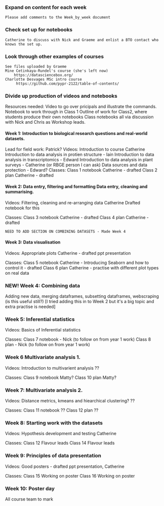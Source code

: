 ### Expand on content for each week
    Please add comments to the Week_by_week document

### Check set up for notebooks 
    Catherine to discuss with Nick and Graeme and enlist a BTO contact who knows the set up.

### Look through other examples of courses
    See files uploaded by Graeme
    Mine Cetinkaya-Rundel's course (she's left now)
        https://datasciencebox.org/
    Charlotte Desvages MSc intro course
         https://github.com/pypr-2122/table-of-contents/

### Divide up production of videos and notebooks
Resources needed:
    Video to go over pricipals and illustrate the commands.
    Notebook to work through in Class 1
    Outline of work for Class2, where students produce their own notebooks
    Class notebooks all via discussion with Nick and Chris as Workshop leads.

#### Week 1: Introduction to biological research questions and real-world datasets.  
Lead for field work:  Patrick?
Videos: 
    Introduction to course Catherine
    Introduction to data analysis in protien structure - Iain
    Introduction to data analysis in transcriptomics - Edward
    Introduction to data analysis in plant surveys - Catherine (or RBGE person I can ask)
    Data sources and data protection - Edward?
Classes:
    Class 1 notebook Catherine - drafted
    Class 2 plan Catherine - drafted

#### Week 2: Data entry, filtering and formatting Data entry, cleaning and summarising.  
Videos: 
    Filtering, cleaning and re-arranging data Catherine Drafted notebook for this

Classes:
    Class 3 notebook Catherine - drafted
    Class 4 plan Catherine - drafted

    NEED TO ADD SECTION ON COMBINING DATASETS - Made Week 4
    
#### Week 3: Data visualisation  
Videos: 
    Appropriate plots Catherine - drafted ppt presentation

Classes:
    Class 5 notebook Catherine - Introducing Seaborn and how to control it - drafted
    Class 6 plan Catherine - practise with different plot types on real data


### NEW! Week 4: Combining data 
Adding new data, merging dataframes, subsetting dataframes, webscraping (is this useful still?)
[I tried adding this in to  Week 2 but it's a big topic and extra practise is needed]


### Week 5: Inferential statistics   
Videos: 
    Basics of Inferential statistics

Classes:
    Class 7 notebook - Nick (to follow on from year 1 work)
    Class 8 plan - Nick (to follow on from year 1 work)

### Week 6 Multivariate analysis 1.  
Videos: 
    Introduction to multivarient analysis ??

Classes:
    Class 9 notebook Matty?
    Class 10 plan Matty?

### Week 7: Multivariate analysis 2.  
Videos: 
     Distance metrics, kmeans and hiearchical clustering? ??

Classes:
    Class 11 notebook ??
    Class 12 plan ??

### Week 8: Starting work with the datasets  
Videos: 
    Hypothesis development and testing Catherine

Classes:
    Class 12 Flavour leads
    Class 14 Flavour leads

### Week 9: Principles of data presentation  
Videos: 
    Good posters -  drafted ppt presentation, Catherine

Classes:
    Class 15 Working on poster
    Class 16 Working on poster

### Week 10: Poster day  
All course team to mark



